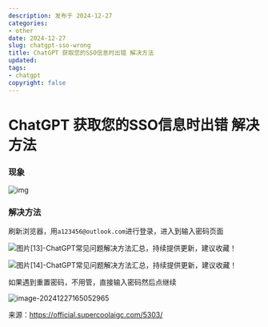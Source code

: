 ```yaml
---
description: 发布于 2024-12-27
categories:
- other
date: 2024-12-27
slug: chatgpt-sso-wrong
title: ChatGPT 获取您的SSO信息时出错 解决方法
updated:
tags:
- chatgpt
copyright: false
---
```


# ChatGPT 获取您的SSO信息时出错 解决方法

### 现象

![img](https://media.opennet.top/i/2024/12/27/pmcfqc-0.png)

### 解决方法

刷新浏览器，用`a123456@outlook.com`进行登录，进入到输入密码页面

![图片[13]-ChatGPT常见问题解决方法汇总，持续提供更新，建议收藏！](https://media.opennet.top/i/2024/12/27/pnlec9-0.png)

![图片[14]-ChatGPT常见问题解决方法汇总，持续提供更新，建议收藏！](https://media.opennet.top/i/2024/12/27/pnrij7-0.png)

如果遇到重置密码，不用管，直接输入密码然后点继续

![image-20241227165052965](https://media.opennet.top/i/2024/12/27/portys-0.png)

来源：https://official.supercoolaigc.com/5303/
